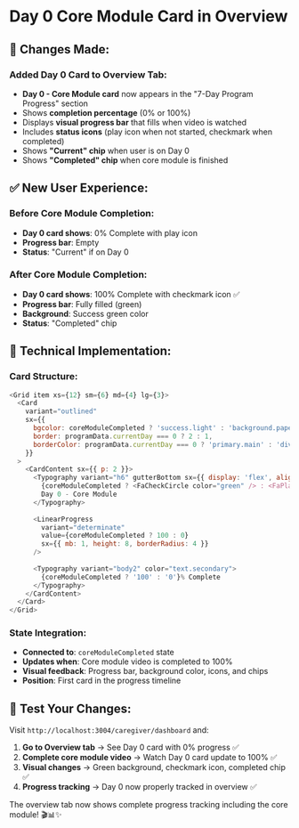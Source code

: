 # Day 0 Core Module Card in Overview

## 🔧 **Changes Made:**

### **Added Day 0 Card to Overview Tab:**
- **Day 0 - Core Module card** now appears in the "7-Day Program Progress" section
- Shows **completion percentage** (0% or 100%)
- Displays **visual progress bar** that fills when video is watched
- Includes **status icons** (play icon when not started, checkmark when completed)
- Shows **"Current" chip** when user is on Day 0
- Shows **"Completed" chip** when core module is finished

## ✅ **New User Experience:**

### **Before Core Module Completion:**
- **Day 0 card shows**: 0% Complete with play icon
- **Progress bar**: Empty
- **Status**: "Current" if on Day 0

### **After Core Module Completion:**
- **Day 0 card shows**: 100% Complete with checkmark icon ✅
- **Progress bar**: Fully filled (green)
- **Background**: Success green color
- **Status**: "Completed" chip

## 🎯 **Technical Implementation:**

### **Card Structure:**
```javascript
<Grid item xs={12} sm={6} md={4} lg={3}>
  <Card 
    variant="outlined"
    sx={{ 
      bgcolor: coreModuleCompleted ? 'success.light' : 'background.paper',
      border: programData.currentDay === 0 ? 2 : 1,
      borderColor: programData.currentDay === 0 ? 'primary.main' : 'divider'
    }}
  >
    <CardContent sx={{ p: 2 }}>
      <Typography variant="h6" gutterBottom sx={{ display: 'flex', alignItems: 'center', gap: 1 }}>
        {coreModuleCompleted ? <FaCheckCircle color="green" /> : <FaPlayCircle />}
        Day 0 - Core Module
      </Typography>
      
      <LinearProgress 
        variant="determinate" 
        value={coreModuleCompleted ? 100 : 0}
        sx={{ mb: 1, height: 8, borderRadius: 4 }}
      />
      
      <Typography variant="body2" color="text.secondary">
        {coreModuleCompleted ? '100' : '0'}% Complete
      </Typography>
    </CardContent>
  </Card>
</Grid>
```

### **State Integration:**
- **Connected to**: `coreModuleCompleted` state
- **Updates when**: Core module video is completed to 100%
- **Visual feedback**: Progress bar, background color, icons, and chips
- **Position**: First card in the progress timeline

## 🚀 **Test Your Changes:**

Visit `http://localhost:3004/caregiver/dashboard` and:

1. **Go to Overview tab** → See Day 0 card with 0% progress ✅
2. **Complete core module video** → Watch Day 0 card update to 100% ✅
3. **Visual changes** → Green background, checkmark icon, completed chip ✅
4. **Progress tracking** → Day 0 now properly tracked in overview ✅

The overview tab now shows complete progress tracking including the core module! 🎬📊✨